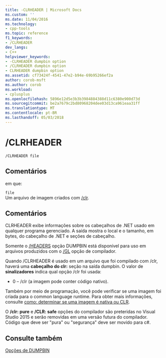 ```yaml
---
title: -CLRHEADER | Microsoft Docs
ms.custom: ''
ms.date: 11/04/2016
ms.technology:
- cpp-tools
ms.topic: reference
f1_keywords:
- /CLRHEADER
dev_langs:
- C++
helpviewer_keywords:
- -CLRHEADER dumpbin option
- /CLRHEADER dumpbin option
- CLRHEADER dumpbin option
ms.assetid: cf73424f-4541-47e2-b94e-69b95266ef2a
author: corob-msft
ms.author: corob
ms.workload:
- cplusplus
ms.openlocfilehash: 5896e12d5e3b3b3984884388d11c6380e900d73d
ms.sourcegitcommit: be2a7679c2bd80968204dee03d13ca961eaa31ff
ms.translationtype: MT
ms.contentlocale: pt-BR
ms.lasthandoff: 05/03/2018
---
```

# <a name="clrheader"></a>/CLRHEADER
```  
/CLRHEADER file  
```  
  
## <a name="remarks"></a>Comentários  
 em que:  
  
 `file`  
 Um arquivo de imagem criados com [/clr](../../build/reference/clr-common-language-runtime-compilation.md).  
  
## <a name="remarks"></a>Comentários  
 CLRHEADER exibe informações sobre os cabeçalhos de .NET usado em qualquer programa gerenciado. A saída mostra o local e o tamanho, em bytes, do cabeçalho de .NET e seções de cabeçalho.  
  
 Somente o [/HEADERS](../../build/reference/headers.md) opção DUMPBIN está disponível para uso em arquivos produzidos com o [/GL](../../build/reference/gl-whole-program-optimization.md) opção de compilador.  
  
 Quando /CLRHEADER é usado em um arquivo que foi compilado com /clr, haverá uma **cabeçalho do clr:** seção na saída dumpbin.  O valor de **sinalizadores** indica qual opção /clr foi usada:  
  
-   0 – /clr (a imagem pode conter código nativo).  
  
 Também por meio de programação, você pode verificar se uma imagem foi criada para o common language runtime.  Para obter mais informações, consulte [como: determinar se uma imagem é nativa ou CLR](../../dotnet/how-to-determine-if-an-image-is-native-or-clr.md).  
  
 O **/clr: pure** e **/CLR: safe** opções do compilador são preteridas no Visual Studio 2015 e serão removidas em uma versão futura do compilador. Código que deve ser "pura" ou "segurança" deve ser movido para c#. 
  
## <a name="see-also"></a>Consulte também  
 [Opções de DUMPBIN](../../build/reference/dumpbin-options.md)